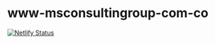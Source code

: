 # www-msconsultingroup-com-co
[![Netlify Status](https://api.netlify.com/api/v1/badges/afc67b39-957e-4342-a61d-b15525344be0/deploy-status)](https://app.netlify.com/sites/www-msconsultingroup-com-co/deploys)
